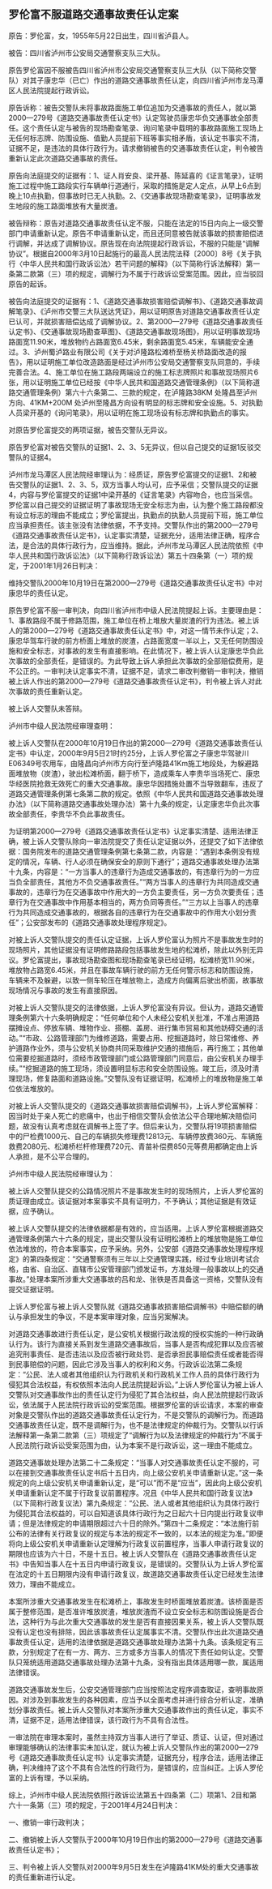 ## 罗伦富不服道路交通事故责任认定案

原告：罗伦富，女，1955年5月22日出生，四川省泸县人。

被告：四川省泸州市公安局交通警察支队三大队。

原告罗伦富因不服被告四川省泸州市公安局交通警察支队三大队（以下简称交警队）对其子康忠华（已亡）作出的道路交通事故责任认定，向四川省泸州市龙马潭区人民法院提起行政诉讼。

原告诉称：被告交警队未将事故路面施工单位追加为交通事故的责任人，就以第2000—279号《道路交通事故责任认定书》认定驾驶员康忠华负交通事故全部责任。这个责任认定与被告的现场勘查笔录、询问笔录中载明的事故路面施工现场上无任何标志牌、防围设施、值勤人员提前下班等事实相矛盾，该认定书事实不清，证据不足，是违法的具体行政行为。请求撤销被告的交通事故责任认定，判令被告重新认定此次道路交通事故的责任。

原告向法庭提交的证据有：1、证人肖安良、梁开基、陈延喜的《证言笔录》，证明施工过程中施工路段实行车辆单行道通行，采取的措施是定人定点，从早上6点到晚上10点执勤，但事故时已无人执勤。2、《交通事故现场勘查笔录》，证明事故发生地段的施工路面堆放有大量炭渣。

被告辩称：原告对道路交通事故责任认定不服，只能在法定的15日内向上一级交警部门申请重新认定。原告不申请重新认定，而且还同意被告就该事故的损害赔偿进行调解，并达成了调解协议。原告现在向法院提起行政诉讼，不服的只能是“调解协议”。根据自2000年3月10日起施行的最高人民法院法释〔2000〕8号《关于执行〈中华人民共和国行政诉讼法〉若干问题的解释》（以下简称行诉法解释）第一条第二款第（三）项的规定，调解行为不属于行政诉讼受案范围。因此，应当驳回原告的起诉。

被告向法庭提交的证据有：1、《道路交通事故损害赔偿调解书》、《道路交通事故调解笔录》、《泸州市交警三大队送达凭证》，用以证明原告对道路交通事故责任认定已认可，并就损害赔偿达成了调解协议。2、第2000—279号《道路交通事故责任认定书》、《交通事故现场勘查草图》、《道路交通事故现场图》，用以证明事故现场路面宽11.90米，堆放物约占路面宽6.45米，剩余路面宽5.45米，车辆能安全通过。3、泸州蜀泸路业有限公司《关于对泸隆路松滩桥至杨关桥路面改造的报告》，用以证明施工单位改造路面是经过泸州市公安局交通警察支队同意的，手续完善合法。4、施工单位在施工路段两端设立的施工标志牌照片和事故现场照片6张，用以证明施工单位已经按《中华人民共和国道路交通管理条例》（以下简称道路交通管理条例）第六十六条第二、三款的规定，在泸隆路38KM 处隆昌至泸州方向、41KM+200M 处泸州至隆昌方向设有明显的标志牌和安全设施。5、对执勤人员梁开基的《询问笔录》，用以证明在施工现场设有标志牌和执勤点的事实。

对原告罗伦富提交的两项证据，被告交警队无异议。

原告罗伦富对被告交警队的证据1、2、3、5无异议，但以自己提交的证据1反驳交警队的证据4。

泸州市龙马潭区人民法院经审理认为：经质证，原告罗伦富提交的证据1、2和被告交警队的证据1、2、3、5，双方当事人均认可，应予采信；交警队提交的证据4，内容与罗伦富提交的证据1中梁开基的《证言笔录》内容吻合，也应当采信。罗伦富以自己提交的证据证明了事故现场无安全标志为由，认为整个施工路段都没有设立标志的理由不能成立；罗伦富提出，执勤点的执勤人员提前下班，施工单位应当承担责任。该主张没有法律依据，不予支持。交警队作出的第2000—279号《道路交通事故责任认定书》，认定事实清楚，证据充分，适用法律正确，程序合法，是合法的具体行政行为，应当维持。据此，泸州市龙马潭区人民法院依照《中华人民共和国行政诉讼法》（以下简称行政诉讼法）第五十四条第（一）项的规定，于2001年1月26日判决：

维持交警队2000年10月19日在第2000—279号《道路交通事故责任认定书》中对康忠华的责任认定。

原告罗伦富不服一审判决，向四川省泸州市中级人民法院提起上诉。主要理由是：1、事故路段不属于修路范围，施工单位在桥上堆放大量炭渣的行为违法。被上诉人的第2000—279号《道路交通事故责任认定书》中，对这一情节未作认定；2、康忠华驾车行驶的前方桥面上堆放的炭渣，占路面宽度一半以上，又无任何防围设施和安全标志，对事故的发生有直接影响。在此情况下，被上诉人认定康忠华负此次事故的全部责任，是错误的。为此导致上诉人承担此次事故的全部赔偿费用，是不公正的。一审判决认定事实不清，证据不足，请求二审改判撤销一审判决，撤销被上诉人作出的第2000—279号《道路交通事故责任认定书》，判令被上诉人对此次事故的责任重新认定。

被上诉人交警队未答辩。

泸州市中级人民法院经审理查明：

被上诉人交警队在2000年10月19日作出的第2000—279号《道路交通事故责任认定书》中认定，2000年9月5日21时约25分，上诉人罗伦富之子康忠华驾驶川 E06349号农用车，由隆昌向泸州市方向行至泸隆路41Km施工地段处，为躲避路面堆放物（炭渣），驶出松滩桥面，翻于桥下，造成乘车人李贵华当场死亡、康忠华经医院抢救无效死亡的重大交通事故。康忠华因措施处置不当导致翻车，违反了道路交通管理条例第七条第二款的规定。依照《中华人民共和国道路交通事故处理办法》（以下简称道路交通事故处理办法）第十九条的规定，认定康忠华负此次事故全部责任，李贵华不负此事故责任。

为证明第2000—279号《道路交通事故责任认定书》认定事实清楚、适用法律正确，被上诉人交警队除向一审法院提交了责任认定证据以外，还提交了如下法律依据：国务院发布的道路交通管理条例第七条第二款，内容是：“遇到本条例没有规定的情况，车辆、行人必须在确保安全的原则下通行”；道路交通事故处理办法第十九条，内容是：“一方当事人的违章行为造成交通事故的，有违章行为的一方应当负全部责任，其他方不负交通事故责任。”“两方当事人的违章行为共同造成交通事故的，违章行为在交通事故中作用大的一方负主要责任，另一方负次要责任；违章行为在交通事故中作用基本相当的，两方负同等责任。”“三方以上当事人的违章行为共同造成交通事故的，根据各自的违章行为在交通事故中的作用大小划分责任”；公安部发布的《道路交通事故处理程序规定》。

对被上诉人交警队提交的责任认定证据，上诉人罗伦富认为照片不是事故发生时的现场照片，其他证据没有证明修路路段包括事故发生地的松滩桥，除此以外别无异议。罗伦富提出，事故现场勘查图和现场勘查笔录已经证明，松滩桥宽11.90米，堆放物占路宽6.45米，并且在事故车辆行驶的前方无任何警示标志和防围设施，车辆来不及躲避，以致一侧车轮压在堆放物上，造成方向偏离后驶出桥面，故事故现场情况与事故的发生有直接原因。

对被上诉人交警队提交的法律依据，上诉人罗伦富没有异议。但认为，道路交通管理条例第六十六条明确规定：“任何单位和个人未经公安机关批准，不准占用道路摆摊设点、停放车辆、堆物作业、搭棚、盖房、进行集市贸易和其他妨碍交通的活动。”“市政、公路管理部门为维修道路，需要占用、挖掘道路时，除日常维修、养护道路作业外，须与公安机关协商共同采取维护交通的措施后，再行施工；其他单位需要挖掘道路时，须经市政管理部门或公路管理部门同意后，由公安机关办理手续。”“挖掘道路的施工现场，须设置明显标志和安全防围设施。竣工后，须及时清理现场，修复路面和道路设施。”交警队没有证据证明，松滩桥上的堆放物是施工单位依法堆放的。

对被上诉人交警队提交的《道路交通事故损害赔偿调解书》，上诉人罗伦富解释：因当时处于亲人死亡的悲痛中，也出于相信交警队会依法公平合理地解决赔偿问题，故没有认真考虑就在调解书上签了字。但后来认为，交警队将19项损害赔偿中的尸检费1000元、自己的车辆损失修理费12813元、车辆停放费360元、车辆施救费2080元、松滩桥栏杆修理费720元、青苗补偿费850元等费用都确定由上诉人承担，是不公平合理的。

泸州市中级人民法院经审理认为：

被上诉人交警队提交的公路情况照片不是事故发生时的现场照片，上诉人罗伦富的质证理由成立。该证据对本案事实不具有证明力，不予确认；其他证据是有效证据，应予确认。

被上诉人交警队提交的法律依据都是有效的，应当适用。上诉人罗伦富根据道路交通管理条例第六十六条的规定，提出交警队没有证明松滩桥上的堆放物是施工单位依法堆放的，符合本案事实，应予采纳。另外，公安部《道路交通事故处理程序规定》的第四条规定：“交通警察须有三年以上交通管理实践，经过专业培训考试合格，由省、自治区、直辖市公安管理部门颁发证书，方准处理一般事故以上的交通事故。”处理本案所涉重大交通事故的吕和龙、张铁是否具备这一资格，交警队没有提交证据证明。

上诉人罗伦富与被上诉人交警队就《道路交通事故损害赔偿调解书》中赔偿额的确认与承担发生的争议，不是本案审理对象，应当另案解决。

对道路交通事故进行责任认定，是公安机关根据行政法规的授权实施的一种行政确认行为。该行为直接关系到发生道路交通事故后，当事人是否构成犯罪以及应否被追究刑事责任、是否违法以及应否被行政处罚、是否承担民事赔偿责任或者能否得到民事赔偿的问题，因此它涉及当事人的权利和义务。行政诉讼法第二条规定：“公民、法人或者其他组织认为行政机关和行政机关工作人员的具体行政行为侵犯其合法权益，有权依照本法向人民法院提起诉讼。”上诉人罗伦富认为被上诉人交警队对交通事故作出的责任认定行为侵犯了其合法权益，向人民法院提起行政诉讼，依法属于人民法院行政诉讼的受案范围。根据罗伦富的诉讼请求，本案的审查对象是交警队作出的道路交通事故责任认定行为，不是交警队的调解行为。而道路交通事故责任认定，既不是调解行为，也不是法律规定的仲裁行为。交警队以行诉法解释第一条第二款第（三）项规定了“调解行为以及法律规定的仲裁行为”不属于人民法院行政诉讼受案范围为由，认为本案不是行政诉讼，这一理由不能成立。

道路交通事故处理办法第二十二条规定：“当事人对交通事故责任认定不服的，可以在接到交通事故责任认定书后十五日内，向上级公安机关申请重新认定。”这一条规定的向上级公安机关申请重新认定，是“可以”而不是“应当”，因此向上级公安机关申请重新认定不属于行政复议前置程序。况且《中华人民共和国行政复议法》（以下简称行政复议法）第九条规定：“公民、法人或者其他组织认为具体行政行为侵犯其合法权益的，可以自知道该具体行政行为之日起六十日内提出行政复议申请；但是法律规定的申请期限超过六十日的除外。”第四十二条规定：“本法施行前公布的法律有关行政复议的规定与本法的规定不一致的，以本法的规定为准。”即便将向上级公安机关申请重新认定理解为行政复议前置程序，当事人申请行政复议的期限也应该为六十日，不是十五日。被上诉人交警队在《道路交通事故责任认定书》中告知当事人在十五日内申请行政复议，是错误的。交警队认为上诉人罗伦富在法定的十五日期限内没有申请行政复议，故道路交通事故责任认定已经发生法律效力，理由不能成立。

本案所涉重大交通事故发生在松滩桥上，事故发生时桥面堆放着炭渣。该桥面是否属于整修范围，是否准许堆放炭渣，堆放炭渣而不设立安全标志和防围设施是否合法，这种行为与此次重大交通事故的发生是否有直接因果关系，被上诉人交警队既没有认定也没有排除，因此该事故责任认定属事实不清。交警队作出此次道路交通事故责任认定，适用的法律依据是道路交通事故处理办法第十九条。该条规定有三款，分别规定了在有一方、两方、三方或多方当事人的情况下责任如何认定。交警队只笼统适用道路交通事故处理办法第十九条，没有指出具体适用哪一款，属适用法律错误。

道路交通事故发生后，公安交通管理部门应当按照法定程序调查取证，查明事故原因。对涉及到事故发生的各种因素，应当予以全面考虑并进行综合分析认定，准确划分事故责任。被上诉人交警队对本案所涉重大交通事故作出的责任认定，事实不清，证据不足，适用法律错误，该行政行为不具有合法性。

一审法院在审理本案时，虽然主持双方当事人进行了举证、质证、认证，但对通过审理能够确认的法律事实未加认定，就认为被上诉人交警队作出的第2000—279号《道路交通事故责任认定书》认定事实清楚，证据充分，程序合法，适用法律正确，判决维持了这个不具有合法性的行政行为，是错误的，应当纠正。上诉人罗伦富的上诉有理，予以采纳。

综上，泸州市中级人民法院依照行政诉讼法第五十四条第（二）项第1、2目和第六十一条第（三）项的规定，于2001年4月24日判决：

一、撤销一审行政判决；

二、撤销被上诉人交警队于2000年10月19日作出的第2000—279号《道路交通事故责任认定书》；

三、判令被上诉人交警队对2000年9月5日发生在泸隆路41KM处的重大交通事故的责任重新进行认定。

